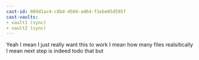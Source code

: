 ```yaml
---
cast-id: 089d1ac4-c8bd-4560-ad6d-f1ebe05d595f
cast-vaults:
- vault1 (sync)
- vault2 (sync)
---
```


Yeah I mean I just really want this to work
I mean how many files realsitically
I mean next step is indeed todo that but
